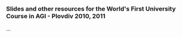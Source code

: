 ### Slides and other resources for the World's First University Course in AGI - Plovdiv 2010, 2011

...

